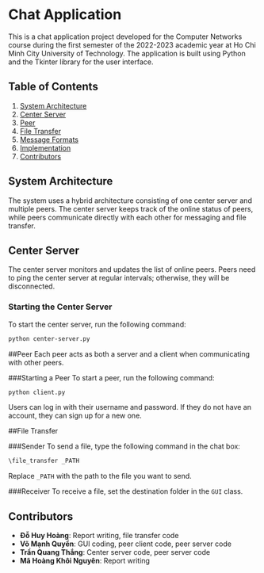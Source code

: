 # Chat Application

This is a chat application project developed for the Computer Networks course during the first semester of the 2022-2023 academic year at Ho Chi Minh City University of Technology. The application is built using Python and the Tkinter library for the user interface.

## Table of Contents
1. [System Architecture](#system-architecture)
2. [Center Server](#center-server)
3. [Peer](#peer)
4. [File Transfer](#file-transfer)
5. [Message Formats](#message-formats)
6. [Implementation](#implementation)
7. [Contributors](#contributors)

## System Architecture
The system uses a hybrid architecture consisting of one center server and multiple peers. The center server keeps track of the online status of peers, while peers communicate directly with each other for messaging and file transfer.

## Center Server
The center server monitors and updates the list of online peers. Peers need to ping the center server at regular intervals; otherwise, they will be disconnected.

### Starting the Center Server
To start the center server, run the following command:
```bash
python center-server.py
```

##Peer
Each peer acts as both a server and a client when communicating with other peers.

###Starting a Peer
To start a peer, run the following command:
```bash
python client.py
```
Users can log in with their username and password. If they do not have an account, they can sign up for a new one.

##File Transfer

###Sender
To send a file, type the following command in the chat box:
```bash
\file_transfer _PATH
```
Replace `_PATH` with the path to the file you want to send.

###Receiver
To receive a file, set the destination folder in the `GUI` class.

## Contributors
- **Đỗ Huy Hoàng**: Report writing, file transfer code
- **Võ Mạnh Quyền**: GUI coding, peer client code, peer server code
- **Trần Quang Thắng**: Center server code, peer server code
- **Mã Hoàng Khôi Nguyên**: Report writing
